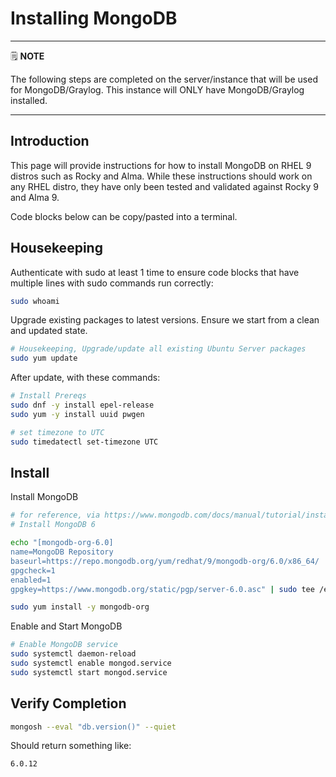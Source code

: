 # Installing MongoDB

---
🗒️ **NOTE**

The following steps are completed on the server/instance that will be used for MongoDB/Graylog. This instance will ONLY have MongoDB/Graylog installed.

---

## Introduction

This page will provide instructions for how to install MongoDB on RHEL 9 distros such as Rocky and Alma. While these instructions should work on any RHEL distro, they have only been tested and validated against Rocky 9 and Alma 9.

Code blocks below can be copy/pasted into a terminal.

## Housekeeping

Authenticate with sudo at least 1 time to ensure code blocks that have multiple lines with sudo commands run correctly:

```sh
sudo whoami

```

Upgrade existing packages to latest versions. Ensure we start from a clean and updated state.

```sh
# Housekeeping, Upgrade/update all existing Ubuntu Server packages
sudo yum update
```

After update, with these commands:

```sh
# Install Prereqs
sudo dnf -y install epel-release
sudo yum -y install uuid pwgen

# set timezone to UTC
sudo timedatectl set-timezone UTC

```

## Install

Install MongoDB

```sh
# for reference, via https://www.mongodb.com/docs/manual/tutorial/install-mongodb-on-ubuntu/
# Install MongoDB 6

echo "[mongodb-org-6.0]
name=MongoDB Repository
baseurl=https://repo.mongodb.org/yum/redhat/9/mongodb-org/6.0/x86_64/
gpgcheck=1
enabled=1
gpgkey=https://www.mongodb.org/static/pgp/server-6.0.asc" | sudo tee /etc/yum.repos.d/mongodb-org-6.0.repo

sudo yum install -y mongodb-org
```

Enable and Start MongoDB

```sh
# Enable MongoDB service
sudo systemctl daemon-reload
sudo systemctl enable mongod.service
sudo systemctl start mongod.service

```

## Verify Completion

```sh
mongosh --eval "db.version()" --quiet

```

Should return something like:

```
6.0.12
```
